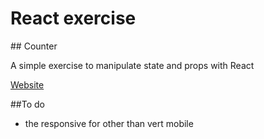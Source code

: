 # React exercise

## Counter

A simple exercise to manipulate state and props with React

[Website](https://react-counter-exercise.netlify.app/)

##To do

- the responsive for other than vert mobile
